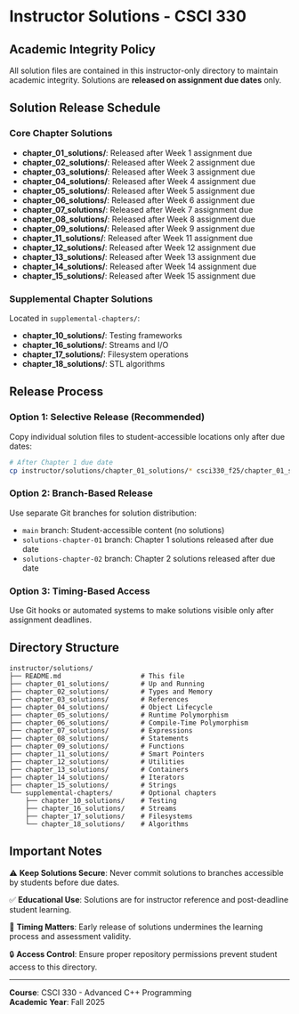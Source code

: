 # Instructor Solutions - CSCI 330

## Academic Integrity Policy

All solution files are contained in this instructor-only directory to maintain academic integrity. Solutions are **released on assignment due dates** only.

## Solution Release Schedule

### Core Chapter Solutions
- **chapter_01_solutions/**: Released after Week 1 assignment due
- **chapter_02_solutions/**: Released after Week 2 assignment due
- **chapter_03_solutions/**: Released after Week 3 assignment due
- **chapter_04_solutions/**: Released after Week 4 assignment due
- **chapter_05_solutions/**: Released after Week 5 assignment due
- **chapter_06_solutions/**: Released after Week 6 assignment due
- **chapter_07_solutions/**: Released after Week 7 assignment due
- **chapter_08_solutions/**: Released after Week 8 assignment due
- **chapter_09_solutions/**: Released after Week 9 assignment due
- **chapter_11_solutions/**: Released after Week 11 assignment due
- **chapter_12_solutions/**: Released after Week 12 assignment due
- **chapter_13_solutions/**: Released after Week 13 assignment due
- **chapter_14_solutions/**: Released after Week 14 assignment due
- **chapter_15_solutions/**: Released after Week 15 assignment due

### Supplemental Chapter Solutions
Located in `supplemental-chapters/`:
- **chapter_10_solutions/**: Testing frameworks
- **chapter_16_solutions/**: Streams and I/O
- **chapter_17_solutions/**: Filesystem operations
- **chapter_18_solutions/**: STL algorithms

## Release Process

### Option 1: Selective Release (Recommended)
Copy individual solution files to student-accessible locations only after due dates:
```bash
# After Chapter 1 due date
cp instructor/solutions/chapter_01_solutions/* csci330_f25/chapter_01_solutions/
```

### Option 2: Branch-Based Release
Use separate Git branches for solution distribution:
- `main` branch: Student-accessible content (no solutions)
- `solutions-chapter-01` branch: Chapter 1 solutions released after due date
- `solutions-chapter-02` branch: Chapter 2 solutions released after due date

### Option 3: Timing-Based Access
Use Git hooks or automated systems to make solutions visible only after assignment deadlines.

## Directory Structure

```
instructor/solutions/
├── README.md                    # This file
├── chapter_01_solutions/        # Up and Running
├── chapter_02_solutions/        # Types and Memory
├── chapter_03_solutions/        # References
├── chapter_04_solutions/        # Object Lifecycle
├── chapter_05_solutions/        # Runtime Polymorphism
├── chapter_06_solutions/        # Compile-Time Polymorphism
├── chapter_07_solutions/        # Expressions
├── chapter_08_solutions/        # Statements
├── chapter_09_solutions/        # Functions
├── chapter_11_solutions/        # Smart Pointers
├── chapter_12_solutions/        # Utilities
├── chapter_13_solutions/        # Containers
├── chapter_14_solutions/        # Iterators
├── chapter_15_solutions/        # Strings
└── supplemental-chapters/       # Optional chapters
    ├── chapter_10_solutions/    # Testing
    ├── chapter_16_solutions/    # Streams
    ├── chapter_17_solutions/    # Filesystems
    └── chapter_18_solutions/    # Algorithms
```

## Important Notes

⚠️ **Keep Solutions Secure**: Never commit solutions to branches accessible by students before due dates.

✅ **Educational Use**: Solutions are for instructor reference and post-deadline student learning.

📅 **Timing Matters**: Early release of solutions undermines the learning process and assessment validity.

🔒 **Access Control**: Ensure proper repository permissions prevent student access to this directory.

---

**Course**: CSCI 330 - Advanced C++ Programming  
**Academic Year**: Fall 2025